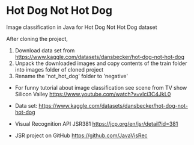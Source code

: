 # Hot Dog Not Hot Dog
Image classification in Java for  Hot Dog Not Hot Dog dataset

After cloning the project, 
1. Download data set from https://www.kaggle.com/datasets/dansbecker/hot-dog-not-hot-dog
2. Unpack the downloaded images and copy contents of the train folder into images folder of cloned project
3. Rename the 'not_hot_dog' folder to 'negative'

 
* For funny tutorial about image classification see scene from TV show Silicon Valley https://www.youtube.com/watch?v=vIci3C4JkL0
* Data set: https://www.kaggle.com/datasets/dansbecker/hot-dog-not-hot-dog

* Visual Recognition API JSR381 https://jcp.org/en/jsr/detail?id=381
* JSR project on GitHub https://github.com/JavaVisRec

